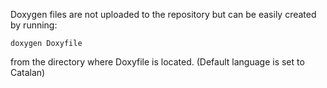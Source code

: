 Doxygen files are not uploaded to the repository but can be easily created by running:

    doxygen Doxyfile

from the directory where Doxyfile is located. (Default language is set to Catalan)
